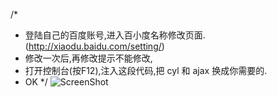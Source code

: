/*
*   登陆自己的百度账号,进入百小度名称修改页面.(http://xiaodu.baidu.com/setting/)
*   修改一次后,再修改提示不能修改,
*   打开控制台(按F12),注入这段代码,把  cyl  和 ajax  换成你需要的.
*   OK
*/
![ScreenShot](https://raw.github.com/AJLoveChina/Hacker/master/无限次修改百小度名称/screenshot.png)